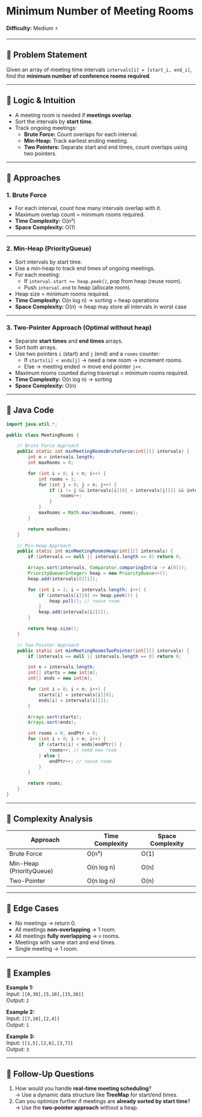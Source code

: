 # Minimum Number of Meeting Rooms

**Difficulty:** Medium ⚡

---

## 🔹 Problem Statement
Given an array of meeting time intervals `intervals[i] = [start_i, end_i]`, find the **minimum number of conference rooms required**.

---

## 🔹 Logic & Intuition
- A meeting room is needed if **meetings overlap**.
- Sort the intervals by **start time**.
- Track ongoing meetings:
    - **Brute Force:** Count overlaps for each interval.
    - **Min-Heap:** Track earliest ending meeting.
    - **Two Pointers:** Separate start and end times, count overlaps using two pointers.

---

## 🔹 Approaches

### 1. Brute Force
- For each interval, count how many intervals overlap with it.
- Maximum overlap count = minimum rooms required.
- **Time Complexity:** O(n²)
- **Space Complexity:** O(1)

---

### 2. Min-Heap (PriorityQueue)
- Sort intervals by start time.
- Use a min-heap to track end times of ongoing meetings.
- For each meeting:
    - If `interval.start >= heap.peek()`, pop from heap (reuse room).
    - Push `interval.end` to heap (allocate room).
- Heap size = minimum rooms required.
- **Time Complexity:** O(n log n) → sorting + heap operations
- **Space Complexity:** O(n) → heap may store all intervals in worst case

---

### 3. Two-Pointer Approach (Optimal without heap)
- Separate **start times** and **end times** arrays.
- Sort both arrays.
- Use two pointers `i` (start) and `j` (end) and a `rooms` counter:
    - If `starts[i] < ends[j]` → need a new room → increment rooms.
    - Else → meeting ended → move end pointer `j++`.
- Maximum rooms counted during traversal = minimum rooms required.
- **Time Complexity:** O(n log n) → sorting
- **Space Complexity:** O(n)

---

## 🔹 Java Code

```java
import java.util.*;

public class MeetingRooms {

    // Brute Force Approach
    public static int minMeetingRoomsBruteForce(int[][] intervals) {
        int n = intervals.length;
        int maxRooms = 0;

        for (int i = 0; i < n; i++) {
            int rooms = 1;
            for (int j = 0; j < n; j++) {
                if (i != j && intervals[i][0] < intervals[j][1] && intervals[j][0] < intervals[i][1]) {
                    rooms++;
                }
            }
            maxRooms = Math.max(maxRooms, rooms);
        }

        return maxRooms;
    }

    // Min-Heap Approach
    public static int minMeetingRoomsHeap(int[][] intervals) {
        if (intervals == null || intervals.length == 0) return 0;

        Arrays.sort(intervals, Comparator.comparingInt(a -> a[0]));
        PriorityQueue<Integer> heap = new PriorityQueue<>();
        heap.add(intervals[0][1]);

        for (int i = 1; i < intervals.length; i++) {
            if (intervals[i][0] >= heap.peek()) {
                heap.poll(); // reuse room
            }
            heap.add(intervals[i][1]);
        }

        return heap.size();
    }

    // Two-Pointer Approach
    public static int minMeetingRoomsTwoPointer(int[][] intervals) {
        if (intervals == null || intervals.length == 0) return 0;

        int n = intervals.length;
        int[] starts = new int[n];
        int[] ends = new int[n];

        for (int i = 0; i < n; i++) {
            starts[i] = intervals[i][0];
            ends[i] = intervals[i][1];
        }

        Arrays.sort(starts);
        Arrays.sort(ends);

        int rooms = 0, endPtr = 0;
        for (int i = 0; i < n; i++) {
            if (starts[i] < ends[endPtr]) {
                rooms++; // need new room
            } else {
                endPtr++; // reuse room
            }
        }

        return rooms;
    }
}
```

---

## 🔹 Complexity Analysis

| Approach                 | Time Complexity | Space Complexity |
|--------------------------|-----------------|------------------|
| Brute Force              | O(n²)           | O(1)             |
| Min-Heap (PriorityQueue) | O(n log n)      | O(n)             |
| Two-Pointer              | O(n log n)      | O(n)             |

---

## 🔹 Edge Cases
- No meetings → return 0.
- All meetings **non-overlapping** → 1 room.
- All meetings **fully overlapping** → `n` rooms.
- Meetings with same start and end times.
- Single meeting → 1 room.

---

## 🔹 Examples

**Example 1:**  
Input: `[[0,30],[5,10],[15,20]]`  
Output: `2`

**Example 2:**  
Input: `[[7,10],[2,4]]`  
Output: `1`

**Example 3:**  
Input: `[[1,5],[2,6],[3,7]]`  
Output: `3`

---

## 🔹 Follow-Up Questions
1. How would you handle **real-time meeting scheduling**?  
   → Use a dynamic data structure like **TreeMap** for start/end times.
2. Can you optimize further if meetings are **already sorted by start time**?  
   → Use the **two-pointer approach** without a heap.
